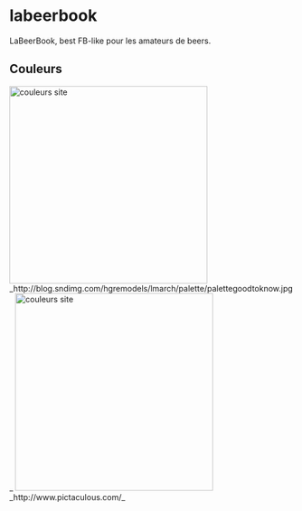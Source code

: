 # labeerbook
LaBeerBook, best FB-like pour les amateurs de beers.

## Couleurs
<img src="https://github.com/uy-rrodriguez/mami/blob/master/inspiration.png" height="350px" alt="couleurs site"/>
_http://blog.sndimg.com/hgremodels/lmarch/palette/palettegoodtoknow.jpg_

<img src="https://github.com/uy-rrodriguez/mami/blob/master/palette.png" height="350px" alt="couleurs site"/>
_http://www.pictaculous.com/_
